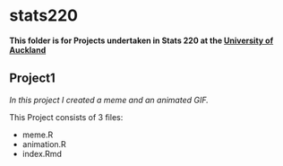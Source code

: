 # stats220

**This folder is for Projects undertaken in Stats 220 at the [University of Auckland](https://www.auckland.ac.nz/en.html)**

## Project1

*In this project I created a meme and an animated GIF.*

This Project consists of 3 files:

- meme.R
- animation.R
- index.Rmd
